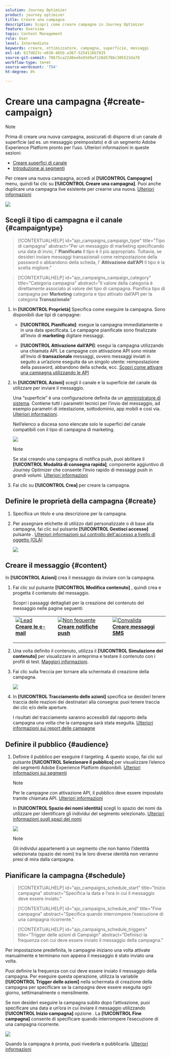 ```yaml
---
solution: Journey Optimizer
product: journey optimizer
title: Creare una campagna
description: Scopri come creare campagne in Journey Optimizer
feature: Overview
topic: Content Management
role: User
level: Intermediate
keywords: creare, ottimizzatore, campagna, superficie, messaggi
exl-id: 617d623c-e038-4b5b-a367-5254116b7815
source-git-commit: 78675ca22d8ee9a93d9af128d5708c305523da78
workflow-type: tm+mt
source-wordcount: '754'
ht-degree: 8%

---
```


# Creare una campagna {#create-campaign}

>[!NOTE]
>
>Prima di creare una nuova campagna, assicurati di disporre di un canale di superficie (ad es. un messaggio preimpostato) e di un segmento Adobe Experience Platform pronto per l’uso. Ulteriori informazioni in queste sezioni:
>
>* [Creare superfici di canale](../configuration/channel-surfaces.md)
>* [Introduzione ai segmenti](../segment/about-segments.md)


Per creare una nuova campagna, accedi al **[!UICONTROL Campagne]** menu, quindi fai clic su **[!UICONTROL Creare una campagna]**. Puoi anche duplicare una campagna live esistente per crearne una nuova. [Ulteriori informazioni](modify-stop-campaign.md#duplicate)

![](assets/create-campaign.png)

## Scegli il tipo di campagna e il canale {#campaigntype}

>[!CONTEXTUALHELP]
>id="ajo_campaigns_campaign_type"
>title="Tipo di campagna"
>abstract="Per un messaggio di marketing specificando una data di invio, l’ **Pianificato** Il tipo è il più appropriato. Tuttavia, se desideri inviare messaggi transazionali come reimpostazione della password o abbandono della scheda, l’ **Attivazione dall’API** Il tipo è la scelta migliore."

>[!CONTEXTUALHELP]
>id="ajo_campaigns_campaign_category"
>title="Categoria campagna"
>abstract="Il valore della categoria è direttamente associato al valore del tipo di campagna. Pianifica tipo di campagna per **Marketing** categoria e tipo attivato dall’API per la categoria **Transazionale**"

1. In **[!UICONTROL Proprietà]** Specifica come eseguire la campagna. Sono disponibili due tipi di campagne:

   * **[!UICONTROL Pianificato]**: esegue la campagna immediatamente o in una data specificata. Le campagne pianificate sono finalizzate all’invio di **marketing** digitare messaggi.

   * **[!UICONTROL Attivazione dall’API]**: esegui la campagna utilizzando una chiamata API. Le campagne con attivazione API sono mirate all’invio di **transazionale** messaggi, ovvero messaggi inviati in seguito a un’azione eseguita da un singolo utente: reimpostazione della password, abbandono della scheda, ecc. [Scopri come attivare una campagna utilizzando le API](api-triggered-campaigns.md)

1. In **[!UICONTROL Azioni]** scegli il canale e la superficie del canale da utilizzare per inviare il messaggio.

   Una “superficie” è una configurazione definita da un [amministratore di sistema](../start/path/administrator.md). Contiene tutti i parametri tecnici per l’invio del messaggio, ad esempio parametri di intestazione, sottodominio, app mobili e così via. [Ulteriori informazioni](../configuration/channel-surfaces.md).

   Nell’elenco a discesa sono elencate solo le superfici del canale compatibili con il tipo di campagna di marketing.

   ![](assets/create-campaign-action.png)

   >[!NOTE]
   >
   >Se stai creando una campagna di notifica push, puoi abilitare il **[!UICONTROL Modalità di consegna rapida]**, componente aggiuntivo di Journey Optimizer che consente l’invio rapido di messaggi push in grandi volumi. [Ulteriori informazioni](../push/create-push.md#rapid-delivery)

1. Fai clic su **[!UICONTROL Crea]** per creare la campagna.

## Definire le proprietà della campagna {#create}

1. Specifica un titolo e una descrizione per la campagna.

   <!--To test the content of your message, toggle the **[!UICONTROL Content experiment]** option on. This allows you to test multiple variables of a delivery on populations samples, in order to define which treatment has the biggest impact on the targeted population.[Learn more about content experiment](../campaigns/content-experiment.md).-->

1. Per assegnare etichette di utilizzo dati personalizzate o di base alla campagna, fai clic sul pulsante **[!UICONTROL Gestisci accesso]** pulsante . [Ulteriori informazioni sul controllo dell&#39;accesso a livello di oggetto (OLA)](../administration/object-based-access.md)

   ![](assets/create-campaign-properties.png)

## Creare il messaggio {#content}

In **[!UICONTROL Azioni]** crea il messaggio da inviare con la campagna.

1. Fai clic sul pulsante **[!UICONTROL Modifica contenuto]** , quindi crea e progetta il contenuto del messaggio.

   Scopri i passaggi dettagliati per la creazione del contenuto del messaggio nelle pagine seguenti:

   <table style="table-layout:fixed">
    <tr style="border: 0;">
    <td>
    <a href="../email/create-email.md">
    <img alt="Lead" src="../assets/do-not-localize/email.jpg">
    </a>
    <div><a href="../email/create-email.md"><strong>Creare le e-mail</strong>
    </div>
    <p>
    </td>
    <td>
    <a href="../push/create-push.md">
      <img alt="Non fequente" src="../assets/do-not-localize/push.jpg">
    </a>
    <div>
    <a href="../push/create-push.md"><strong>Creare notifiche push</strong></a>
    </div>
    <p>
    </td>
    <td>
    <a href="../sms/create-sms.md">
      <img alt="Convalida" src="../assets/do-not-localize/sms.jpg">
    </a>
    <div>
    <a href="../sms/create-sms.md"><strong>Creare messaggi SMS</strong></a>
    </div>
    <p>
    </td>
    </tr>
    </table>

1. Una volta definito il contenuto, utilizza il **[!UICONTROL Simulazione del contenuto]** per visualizzare in anteprima e testare il contenuto con i profili di test. [Maggiori informazioni](../email/preview.md).

1. Fai clic sulla freccia per tornare alla schermata di creazione della campagna.

   ![](assets/create-campaign-design.png)

1. In **[!UICONTROL Tracciamento delle azioni]** specifica se desideri tenere traccia delle reazioni dei destinatari alla consegna: puoi tenere traccia dei clic e/o delle aperture.

   I risultati del tracciamento saranno accessibili dal rapporto della campagna una volta che la campagna sarà stata eseguita. [Ulteriori informazioni sui report delle campagne](../reports/campaign-global-report.md)

## Definire il pubblico {#audience}

1. Definire il pubblico per eseguire il targeting. A questo scopo, fai clic sul pulsante **[!UICONTROL Selezionare il pubblico]** per visualizzare l’elenco dei segmenti Adobe Experience Platform disponibili. [Ulteriori informazioni sui segmenti](../segment/about-segments.md)

   >[!NOTE]
   >
   >Per le campagne con attivazione API, il pubblico deve essere impostato tramite chiamata API. [Ulteriori informazioni](api-triggered-campaigns.md)

   In **[!UICONTROL Spazio dei nomi identità]** scegli lo spazio dei nomi da utilizzare per identificare gli individui del segmento selezionato. [Ulteriori informazioni sugli spazi dei nomi](../event/about-creating.md#select-the-namespace)

   ![](assets/create-campaign-namespace.png)

   >[!NOTE]
   >
   >Gli individui appartenenti a un segmento che non hanno l’identità selezionata (spazio dei nomi) tra le loro diverse identità non verranno presi di mira dalla campagna.

   <!--If you are are creating an API-triggered campaign, the **[!UICONTROL cURL request]** section allows you to retrieve the **[!UICONTROL Campaign ID]** to use in the API call. [Learn more](api-triggered-campaigns.md)-->

## Pianificare la campagna {#schedule}

>[!CONTEXTUALHELP]
>id="ajo_campaigns_schedule_start"
>title="Inizio campagna"
>abstract="Specifica la data e l’ora in cui il messaggio deve essere inviato."

>[!CONTEXTUALHELP]
>id="ajo_campaigns_schedule_end"
>title="Fine campagna"
>abstract="Specifica quando interrompere l’esecuzione di una campagna ricorrente."

>[!CONTEXTUALHELP]
>id="ajo_campaigns_schedule_triggers"
>title="Trigger delle azioni di Campaign"
>abstract="Definisci la frequenza con cui deve essere inviato il messaggio della campagna."

Per impostazione predefinita, le campagne iniziano una volta attivate manualmente e terminano non appena il messaggio è stato inviato una volta.

Puoi definire la frequenza con cui deve essere inviato il messaggio della campagna. Per eseguire questa operazione, utilizza la variabile **[!UICONTROL Trigger delle azioni]** nella schermata di creazione della campagna per specificare se la campagna deve essere eseguita ogni giorno, settimanalmente o mensilmente.

Se non desideri eseguire la campagna subito dopo l’attivazione, puoi specificare una data e un’ora in cui inviare il messaggio utilizzando **[!UICONTROL Inizio campagna]** opzione . La **[!UICONTROL Fine campagna]** consente di specificare quando interrompere l’esecuzione di una campagna ricorrente.

![](assets/create-campaign-schedule.png)

Quando la campagna è pronta, puoi rivederla e pubblicarla. [Ulteriori informazioni](review-activate-campaign.md)
